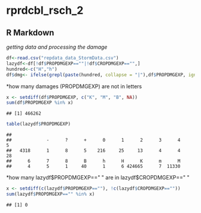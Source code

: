 # rprdcbl_rsch_2



## R Markdown
*getting data and processing the damage*


```r
df<-read.csv("repdata_data_StormData.csv")
lazydf<-df[!df$PROPDMGEXP==""|!df$CROPDMGEXP=="",]
hundred<-c("H","h")
df$dmg<- ifelse(grepl(paste(hundred, collapse = "|"),df$PROPDMGEXP, ignore.case = T), df$pROPDMG*100, 0)
```

*how many damages (PROPDMGEXP) are not in letters

```r
x <- setdiff(df$PROPDMGEXP, c("K", "M", "B", NA))
sum(df$PROPDMGEXP %in% x)
```

```
## [1] 466262
```

```r
table(lazydf$PROPDMGEXP)
```

```
## 
##             -      ?      +      0      1      2      3      4      5 
##   4318      1      8      5    216     25     13      4      4     28 
##      6      7      8      B      h      H      K      m      M 
##      4      5      1     40      1      6 424665      7  11330
```
*how many lazydf$PROPDMGEXP==" " are in lazydf$CROPDMGEXP==" "

```r
x <- setdiff(c(lazydf$PROPDMGEXP==""), !c(lazydf$CROPDMGEXP==""))
sum(lazydf$PROPDMGEXP=="" %in% x)
```

```
## [1] 0
```
